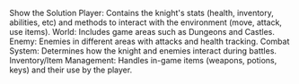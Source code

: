 Show the Solution 
Player:
Contains the knight's stats (health, inventory, abilities, etc) and methods to interact with the environment (move, attack, use items).
World:
Includes game areas such as Dungeons and Castles.
Enemy:
Enemies in different areas with attacks and health tracking.
Combat System:
Determines how the knight and enemies interact during battles.
Inventory/Item Management:
Handles in-game items (weapons, potions, keys) and their use by the player.
